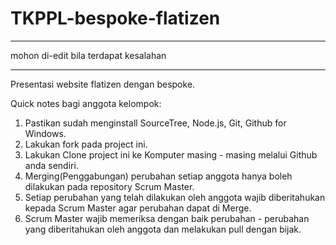 TKPPL-bespoke-flatizen
======================

*************************************
mohon di-edit bila terdapat kesalahan
*************************************

Presentasi website flatizen dengan bespoke.

Quick notes bagi anggota kelompok:
1. Pastikan sudah menginstall SourceTree, Node.js, Git, Github for Windows.
2. Lakukan fork pada project ini.
3. Lakukan Clone project ini ke Komputer masing - masing melalui Github anda sendiri.
4. Merging(Penggabungan) perubahan setiap anggota hanya boleh dilakukan pada repository Scrum Master.
5. Setiap perubahan yang telah dilakukan oleh anggota wajib diberitahukan kepada Scrum Master agar perubahan dapat di Merge.
6. Scrum Master wajib memeriksa dengan baik perubahan - perubahan yang diberitahukan oleh anggota dan melakukan pull dengan bijak.

